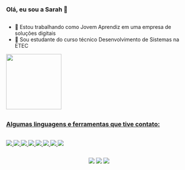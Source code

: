 ### Olá, eu sou a Sarah 👋
##

- 🔭 Estou trabalhando como Jovem Aprendiz em uma empresa de soluções digitais
- 🌱 Sou estudante do curso técnico Desenvolvimento de Sistemas na ETEC

<!--
- 🔭 I’m currently working on ...
- 🌱 I’m currently learning ...
- 👯 I’m looking to collaborate on ...
- 🤔 I’m looking for help with ...
- 💬 Ask me about ...
- 📫 How to reach me: ...
- 😄 Pronouns: ...
- ⚡ Fun fact: ...
-->

<div align = "centro">
  <a href="https://github.com/SarahBatagioti">
  <img height="150em" src="https://github-readme-stats.vercel.app/api?username=SarahBatagioti&show_icons=true&theme=moltack&include_all_commits=true&count_private=true"/>
    <!-- <img height="150em" src="https://github-readme-stats.vercel.app/api/top-langs/?username=SarahBatagioti&layout=compact&langs_count=7&theme=midnight-purple"/> -->
</div>
  
 ## 
 
<h3> Algumas linguagens e ferramentas que tive contato: </h3>
  
<div style="display: inline_block"><br>
  <img src="https://img.shields.io/badge/C%23-f2e2c3?style=for-the-badge&logo=c-sharp&logoColor=98404e"/> 
  <img src="https://img.shields.io/badge/Python-f2e2c3?style=for-the-badge&logo=python&logoColor=98404e"/> 
  <img src="https://img.shields.io/badge/HTML-f2e2c3?style=for-the-badge&logo=html5&logoColor=98404e"/> 
  <img src="https://img.shields.io/badge/CSS-f2e2c3?&style=for-the-badge&logo=css3&logoColor=98404e"/> 
  <img src="https://img.shields.io/badge/JavaScript-f2e2c3?style=for-the-badge&logo=javascript&logoColor=98404e"/> 
  <img src="https://img.shields.io/badge/Java-f2e2c3?style=for-the-badge&logo=java&logoColor=98404e"/> 
  <img src="https://img.shields.io/badge/PHP-f2e2c3?style=for-the-badge&logo=php&logoColor=98404e"/> 
  <img src="https://img.shields.io/badge/MySQL-f2e2c3?style=for-the-badge&logo=mysql&logoColor=98404e"/> 
  
</div>
  
  ##
 
<p align="center">
  <a href="https://www.instagram.com/sarah.montuani/" target="_blank"><img src="https://img.shields.io/badge/-Instagram-%23E4405F?style=for-the-badge&logo=instagram&logoColor=white" target="_blank"></a>
  <a href = "mailto:sarah.montuanibt@gmail.com"><img src="https://img.shields.io/badge/-Gmail-%23333?style=for-the-badge&logo=gmail&logoColor=white" target="_blank"></a>
  <a href="https://www.linkedin.com/in/sarah-montuani-batagioti/" target="_blank"><img src="https://img.shields.io/badge/-LinkedIn-%230077B5?style=for-the-badge&logo=linkedin&logoColor=white" target="_blank"></a> 
</p>
